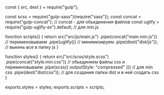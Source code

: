 const { src, dest } = require("gulp");

const scss = require("gulp-sass")(require("sass"));
const concat = require("gulp-concat"); // concat - для обьединения файлов
const uglify = require("gulp-uglify-es").default; // для min.js

function scripts() {
  return src("src/js/main.js")
    .pipe(concat("main.min.js")) // перименовываем
    .pipe(uglify()) // минимизируем
    .pipe(dest("dist/js")); // выкинь все в папку js
}

function styles() {
  return src("src/scss/style.scss")
    .pipe(concat("style.min.css")) // обьединяем файлы css и перименовываем
    .pipe(scss({ outputStyle: "compressed" })) // для min css
    .pipe(dest("dist/css")); // для создания папки dist и в ней создать css
}

exports.styles = styles;
exports.scripts = scripts;
